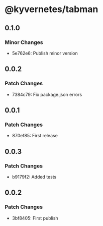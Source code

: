 # @kyvernetes/tabman

## 0.1.0

### Minor Changes

- 5e762e6: Publish minor version

## 0.0.2

### Patch Changes

- 7384c79: Fix package.json errors

## 0.0.1

### Patch Changes

- 870ef85: First release

## 0.0.3

### Patch Changes

- b9179f2: Added tests

## 0.0.2

### Patch Changes

- 3bf8405: First publish
